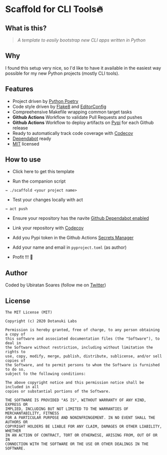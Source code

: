 # Scaffold for CLI Tools🔥

## What is this?

> *A template to easily bootstrap new CLI apps written in Python*

## Why

I found this setup very nice, so I'd like to have it available in the easiest way possible for my new Python projects (mostly CLI tools).

## Features

- Project driven by [Python Poetry](https://python-poetry.org/)
- Code style driven by [Flake8](https://flake8.pycqa.org/en/latest/) and [EditorConfig](https://editorconfig.org/)
- Compreehensive Makefile wrapping common target tasks
- **Github Actions** Workflow to validate Pull Requests and pushes
- **Github Actions** Workflow to deploy artifacts on [Pypi](https://pypi.org/) for each Github release
- Ready to automatically track code coverage with [Codecov](https://codecov.io/)
- [Dependabot](https://docs.github.com/en/github/administering-a-repository/keeping-your-dependencies-updated-automatically) ready
- [MIT](https://choosealicense.com/licenses/mit) licensed

## How to use

- Click here to get this template

- Run the companion script

```
→ ./scaffold <your project name>

```

- Test your changes locally with act

```
→ act push
```

- Ensure your repository has the navite [Github Dependabot enabled](https://docs.github.com/en/github/administering-a-repository/enabling-and-disabling-version-updates)

- Link your repository with [Codecov](https://codecov.io/)

- Add you Pypi token in the Github Actions [Secrets Manager](https://docs.github.com/en/actions/configuring-and-managing-workflows/creating-and-storing-encrypted-secrets)

- Add your name and email in `pyproject.toml` (as author)

- Profit !!! 💯

## Author

Coded by Ubiratan Soares (follow me on [Twitter](https://twitter.com/ubiratanfsoares))

## License

```
The MIT License (MIT)

Copyright (c) 2020 Dotanuki Labs

Permission is hereby granted, free of charge, to any person obtaining a copy of
this software and associated documentation files (the "Software"), to deal in
the Software without restriction, including without limitation the rights to
use, copy, modify, merge, publish, distribute, sublicense, and/or sell copies of
the Software, and to permit persons to whom the Software is furnished to do so,
subject to the following conditions:

The above copyright notice and this permission notice shall be included in all
copies or substantial portions of the Software.

THE SOFTWARE IS PROVIDED "AS IS", WITHOUT WARRANTY OF ANY KIND, EXPRESS OR
IMPLIED, INCLUDING BUT NOT LIMITED TO THE WARRANTIES OF MERCHANTABILITY, FITNESS
FOR A PARTICULAR PURPOSE AND NONINFRINGEMENT. IN NO EVENT SHALL THE AUTHORS OR
COPYRIGHT HOLDERS BE LIABLE FOR ANY CLAIM, DAMAGES OR OTHER LIABILITY, WHETHER
IN AN ACTION OF CONTRACT, TORT OR OTHERWISE, ARISING FROM, OUT OF OR IN
CONNECTION WITH THE SOFTWARE OR THE USE OR OTHER DEALINGS IN THE SOFTWARE.
```
